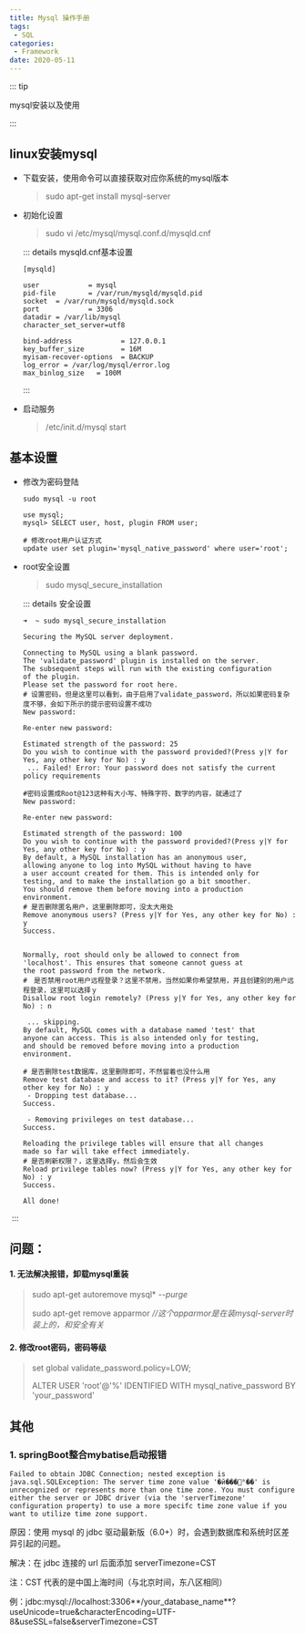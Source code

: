 ```yaml
---
title: Mysql 操作手册
tags:
 - SQL
categories:
 - Framework
date: 2020-05-11
---
```


::: tip

mysql安装以及使用

:::

<!-- more -->

## linux安装mysql

* 下载安装，使用命令可以直接获取对应你系统的mysql版本

  > sudo apt-get install mysql-server

* 初始化设置

  > sudo vi /etc/mysql/mysql.conf.d/mysqld.cnf

  ::: details mysqld.cnf基本设置
  
  ```properties
  [mysqld]
  
  user            = mysql
  pid-file        = /var/run/mysqld/mysqld.pid
  socket  = /var/run/mysqld/mysqld.sock
  port            = 3306
  datadir = /var/lib/mysql
  character_set_server=utf8
  
  bind-address            = 127.0.0.1
  key_buffer_size         = 16M
  myisam-recover-options  = BACKUP
  log_error = /var/log/mysql/error.log
  max_binlog_size   = 100M
  ```
  
  :::
  
 * 启动服务

   >  /etc/init.d/mysql start



## 基本设置

* 修改为密码登陆

  ```shell
  sudo mysql -u root
  
  use mysql;
  mysql> SELECT user, host, plugin FROM user;
  
  # 修改root用户认证方式
  update user set plugin='mysql_native_password' where user='root';
  ```
  
 * root安全设置

   > sudo mysql_secure_installation

   ::: details 安全设置

   ```shell
   ➜  ~ sudo mysql_secure_installation 
   
   Securing the MySQL server deployment.
   
   Connecting to MySQL using a blank password.
   The 'validate_password' plugin is installed on the server.
   The subsequent steps will run with the existing configuration
   of the plugin.
   Please set the password for root here.
   # 设置密码，但是这里可以看到，由于启用了validate_password，所以如果密码复杂度不够，会如下所示的提示密码设置不成功
   New password: 
   
   Re-enter new password: 
   
   Estimated strength of the password: 25 
   Do you wish to continue with the password provided?(Press y|Y for Yes, any other key for No) : y
    ... Failed! Error: Your password does not satisfy the current policy requirements
   
   #密码设置成Root@123这种有大小写、特殊字符、数字的内容，就通过了
   New password: 
   
   Re-enter new password: 
   
   Estimated strength of the password: 100 
   Do you wish to continue with the password provided?(Press y|Y for Yes, any other key for No) : y
   By default, a MySQL installation has an anonymous user,
   allowing anyone to log into MySQL without having to have
   a user account created for them. This is intended only for
   testing, and to make the installation go a bit smoother.
   You should remove them before moving into a production
   environment.
   # 是否删除匿名用户，这里删除即可，没太大用处
   Remove anonymous users? (Press y|Y for Yes, any other key for No) : y
   Success.
   
   
   Normally, root should only be allowed to connect from
   'localhost'. This ensures that someone cannot guess at
   the root password from the network.
   #　是否禁用root用户远程登录？这里不禁用，当然如果你希望禁用，并且创建别的用户远程登录，这里可以选择ｙ
   Disallow root login remotely? (Press y|Y for Yes, any other key for No) : n
   
    ... skipping.
   By default, MySQL comes with a database named 'test' that
   anyone can access. This is also intended only for testing,
   and should be removed before moving into a production
   environment.
   
   # 是否删除test数据库，这里删除即可，不然留着也没什么用
   Remove test database and access to it? (Press y|Y for Yes, any other key for No) : y
    - Dropping test database...
   Success.
   
    - Removing privileges on test database...
   Success.
   
   Reloading the privilege tables will ensure that all changes
   made so far will take effect immediately.
   # 是否刷新权限？，这里选择y，然后会生效
   Reload privilege tables now? (Press y|Y for Yes, any other key for No) : y
   Success.
   
   All done! 
   ```

​		:::




## 问题：

#### 1. 无法解决报错，卸载mysql重装

>sudo apt-get autoremove mysql*  *--purge* 
>
>sudo apt-get remove apparmor   *//这个apparmor是在装mysql-server时装上的，和安全有关*

#### 2. 修改root密码，密码等级

> set global validate_password.policy=LOW;
>
> ALTER USER 'root'@'%' IDENTIFIED WITH mysql_native_password BY 'your_password'



## 其他

### 1.  springBoot整合mybatise启动报错

```shell
Failed to obtain JDBC Connection; nested exception is java.sql.SQLException: The server time zone value '�й���׼ʱ��' is unrecognized or represents more than one time zone. You must configure either the server or JDBC driver (via the 'serverTimezone' configuration property) to use a more specifc time zone value if you want to utilize time zone support.
```

原因：使用 mysql 的 jdbc 驱动最新版（6.0+）时，会遇到数据库和系统时区差异引起的问题。

解决：在 jdbc 连接的 url 后面添加 serverTimezone=CST

注：CST 代表的是中国上海时间（与北京时间，东八区相同）

例：jdbc:mysql://localhost:3306**/your_database_name**?useUnicode=true&characterEncoding=UTF-8&useSSL=false&serverTimezone=CST

